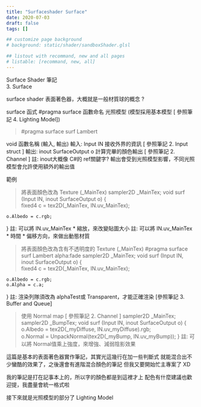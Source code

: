 ```yaml
---
title: "Surfaceshader Surface"
date: 2020-07-03
draft: false
tags: []

## customize page background
# background: static/shader/sandboxShader.glsl

## listout with recommand, new and all pages
# listable: [recommand, new, all]
---
```


<!--more-->

Surface Shader 筆記  
3. Surface

surface shader
表面著色器，大概就是一般材質球的概念 ?

surface 函式
#pragma surface 函數命名 光照模型 (模型採用基本模型 [ 參照筆記 4. Lighting Model])
> #pragma surface surf Lambert

void 函數名稱 (輸入, 輸出)
輸入: Input IN 接收外界的資訊 [ 參照筆記 2. Input struct ]
輸出: inout SurfaceOutput o 計算完畢的顏色輸出 [ 參照筆記 2. Channel ]
註: inout大概像 C#的 ref關鍵字?
輸出會受到光照模型影響，不同光照模型會允許使用額外的輸出值

範例
> 將表面顏色改為 Texture (_MainTex)
sampler2D _MainTex;
void surf (Input IN, inout SurfaceOutput o)
{                
    fixed4 c = tex2D(_MainTex, IN.uv_MainTex);

    o.Albedo = c.rgb;
}
註: 可以將 IN.uv_MainTex * 縮放，來改變貼圖大小
註: 可以將 IN.uv_MainTex * 時間 * 偏移方向，來做出動態材質

> 將表面顏色改為含有不透明度的 Texture (_MainTex)
#pragma surface surf Lambert alpha:fade
sampler2D _MainTex;
void surf (Input IN, inout SurfaceOutput o)
{                
    fixed4 c = tex2D(_MainTex, IN.uv_MainTex);

    o.Albedo = c.rgb;
    o.Alpha = c.a;
}
註: 渲染列隊須改為 alphaTest或 Transparent，才能正確渲染 [參照筆記 3. Buffer and Queue]

>  使用 Normal map [ 參照筆記 2. Channel ]
sampler2D _MainTex;
sampler2D _BumpTex;
void surf (Input IN, inout SurfaceOutput o)
{
    o.Albedo = tex2D(_myDiffuse, IN.uv_myDiffuse).rgb;  
    o.Normal = UnpackNormal(tex2D(_myBump, IN.uv_myBump));
}
註: 可以將 Normal值乘上強度，來增強、減弱陰影效果

這篇是基本的表面著色器實作筆記，其實光這幾行在加一些判斷式
就能混合出不少蠻酷的效果了，之後還會有進階混合顏色的筆記
但我又要開始忙主專案了 XD

我的筆記是打在記事本上的，所以字的顏色都是到這裡才上
配色有什麼建議也歡迎提，我盡量會統一格式啦

接下來就是光照模型的部分了 Lighting Model